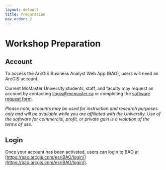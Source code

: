 ```yaml
---
layout: default
title: Preparation
nav_order: 2
---
```


<!-- Edit the content below for the workshop in question. Once you're ready to publish, remove the comment characters e.g. "<!--" at the start and end -->


# Workshop Preparation 

## Account 

To access the ArcGIS Business Analyst Web App (BAO), users will need an ArcGIS account.  

Current McMaster University students, staff, and faculty may request an account by contacting [libgis@mcmaster.ca](mailto:libgis@mcmaster.ca) or completing the [software request form](https://docs.google.com/forms/d/e/1FAIpQLSc1NpIK3WNkWT2P92nBsBB76PDlpDa9uKn7tYi3wGO6co97eA/viewform?usp=sf_link). 

*Please note, accounts may be used for instruction and research purposes only and will be available while you are affiliated with the University. Use of the software for commercial, profit, or private gain is a violation of the terms of use.*

## Login 

Once your account has been activated, users can login to BAO at [https://bao.arcgis.com/esriBAO/login/](https://bao.arcgis.com/esriBAO/login/).
